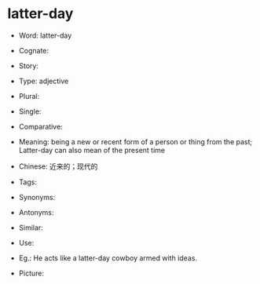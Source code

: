# latter-day

- Word: latter-day
- Cognate: 
- Story: 

- Type: adjective
- Plural: 
- Single: 
- Comparative: 
- Meaning: being a new or recent form of a person or thing from the past; Latter-day can also mean of the present time
- Chinese: 近来的；现代的
- Tags: 
- Synonyms: 
- Antonyms: 
- Similar: 
- Use: 
- Eg.: He acts like a latter-day cowboy armed with ideas.
- Picture: 

